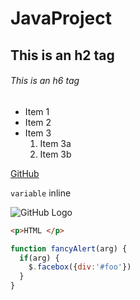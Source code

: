 # JavaProject
## This is an h2 tag
###### This is an h6 tag

* Item 1
* Item 2
* Item 3
   1. Item 3a
   1. Item 3b

[GitHub](http://github.com)

`variable` inline

![GitHub Logo](/https://www.google.com/imgres?imgurl=https%3A%2F%2Fimg.thuthuatphanmem.vn%2Fuploads%2F2018%2F09%2F25%2Fhinh-anh-hoa-cuc-cau-vong-dep_110817989.jpg&imgrefurl=http%3A%2F%2Fthuthuatphanmem.vn%2Fhinh-anh-hoa-dep-tong-hop-nhung-hinh-anh-hoa-dep-nhat%2F&docid=_E_ojXds55WFOM&tbnid=T4n-L1D9pBxERM%3A&vet=10ahUKEwjczYig6-PlAhVky4sBHSy1CuMQMwhLKAAwAA..i&w=900&h=600&client=ubuntu&bih=633&biw=1366&q=anh%20hoa&ved=0ahUKEwjczYig6-PlAhVky4sBHSy1CuMQMwhLKAAwAA&iact=mrc&uact=8)


```html
<p>HTML </p>
```
```javascript
function fancyAlert(arg) {
  if(arg) {
    $.facebox({div:'#foo'})
  }
}
```





